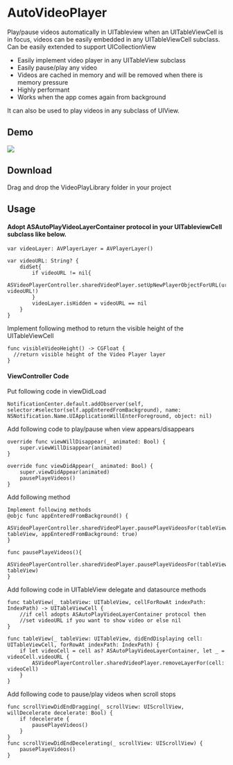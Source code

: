 # AutoVideoPlayer
Play/pause videos automatically in UITableview when an UITableViewCell is in focus, videos can be easily embedded in any UITableViewCell subclass.
Can be easily extended to support UICollectionView

* Easily implement video player in any UITableView subclass
* Easily pause/play any video
* Videos are cached in memory and will be removed when there is memory pressure
* Highly performant
* Works when the app comes again from background

It can also be used to play videos in any subclass of UIView.

## Demo
![](https://i.imgur.com/Q4ElIJt.gif)


## Download
Drag and drop the VideoPlayLibrary folder in your project
## Usage

#### Adopt ASAutoPlayVideoLayerContainer protocol in your UITableviewCell subclass like below.

```
var videoLayer: AVPlayerLayer = AVPlayerLayer()
    
var videoURL: String? {
    didSet{
        if videoURL != nil{
            ASVideoPlayerController.sharedVideoPlayer.setUpNewPlayerObjectForURL(url: videoURL!)
        }
        videoLayer.isHidden = videoURL == nil
    }
}
```
Implement following method to return the visible height of the UITableViewCell
```
func visibleVideoHeight() -> CGFloat {
  //return visible height of the Video Player layer
}
```

#### ViewController Code

Put following code in viewDidLoad
```
NotificationCenter.default.addObserver(self, selector:#selector(self.appEnteredFromBackground), name: NSNotification.Name.UIApplicationWillEnterForeground, object: nil)
```

Add following code to play/pause when view appears/disappears
```
override func viewWillDisappear(_ animated: Bool) {
    super.viewWillDisappear(animated)
}

override func viewDidAppear(_ animated: Bool) {
    super.viewDidAppear(animated)
    pausePlayeVideos()
}
```
Add following method

```
Implement following methods
@objc func appEnteredFromBackground() {
    ASVideoPlayerController.sharedVideoPlayer.pausePlayeVideosFor(tableView: tableView, appEnteredFromBackground: true)
}

func pausePlayeVideos(){
    ASVideoPlayerController.sharedVideoPlayer.pausePlayeVideosFor(tableView: tableView)
}
```

Add following code in UITableView delegate and datasource methods
```
func tableView(_ tableView: UITableView, cellForRowAt indexPath: IndexPath) -> UITableViewCell {
    //if cell adopts ASAutoPlayVideoLayerContainer protocol then
    //set videoURL if you want to show video or else nil
}

func tableView(_ tableView: UITableView, didEndDisplaying cell: UITableViewCell, forRowAt indexPath: IndexPath) {
    if let videoCell = cell as? ASAutoPlayVideoLayerContainer, let _ = videoCell.videoURL {
        ASVideoPlayerController.sharedVideoPlayer.removeLayerFor(cell: videoCell)
    }
}
```
Add following code to pause/play videos when scroll stops
```
func scrollViewDidEndDragging(_ scrollView: UIScrollView, willDecelerate decelerate: Bool) {
    if !decelerate {
        pausePlayeVideos()
    }
}
func scrollViewDidEndDecelerating(_ scrollView: UIScrollView) {
    pausePlayeVideos()
}
```
